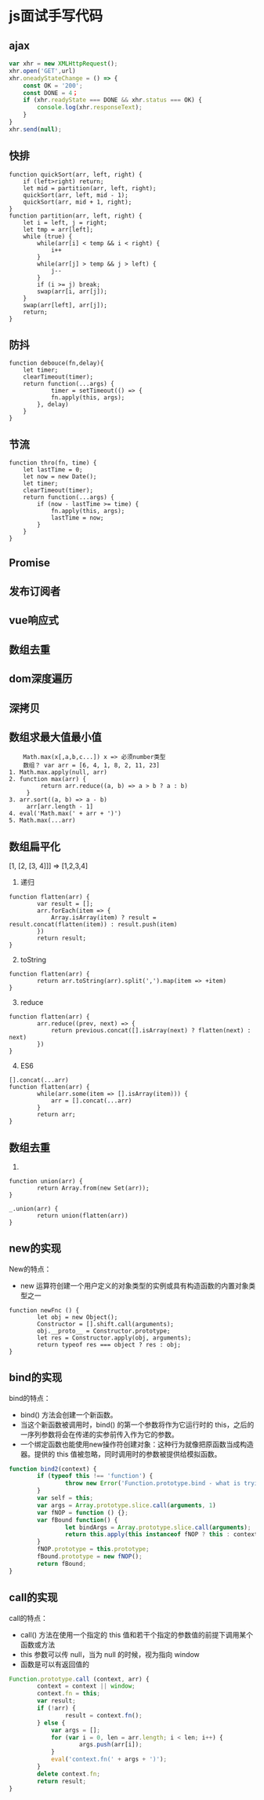 # js面试手写代码
## ajax
```JavaScript
var xhr = new XMLHttpRequest();
xhr.open('GET',url)
xhr.oneadyStateChange = () => {
    const OK = '200';
    const DONE = 4；
    if (xhr.readyState === DONE && xhr.status === OK) {
        console.log(xhr.responseText);
    }
}
xhr.send(null);
```

## 快排
```
function quickSort(arr, left, right) {
    if (left>right) return;
    let mid = partition(arr, left, right);
    quickSort(arr, left, mid - 1);
    quickSort(arr, mid + 1, right);
}
function partition(arr, left, right) {
    let i = left, j = right;
    let tmp = arr[left];
    while (true) {
        while(arr[i] < temp && i < right) {
            i++
        }
        while(arr[j] > temp && j > left) {
            j--
        }
        if (i >= j) break;
        swap(arr[i, arr[j]);
    }
    swap(arr[left], arr[j]);
    return;
}
```

## 防抖
```
function debouce(fn,delay){
    let timer;
    clearTimeout(timer);
    return function(...args) {
            timer = setTimeout(() => {
            fn.apply(this, args);
        }, delay)
    }
}
```
## 节流
```
function thro(fn, time) {
    let lastTime = 0;
    let now = new Date();
    let timer;
    clearTimeout(timer);
    return function(...args) {
        if (now - lastTime >= time) {
            fn.apply(this, args);
            lastTime = now;
        }
    }
}
```

## Promise
## 发布订阅者
## vue响应式
## 数组去重
## dom深度遍历
## 深拷贝
## 数组求最大值最小值
```
	Math.max(x[,a,b,c...]) x => 必须number类型
	数组？ var arr = [6, 4, 1, 8, 2, 11, 23]
1. Math.max.apply(null, arr)
2. function max(arr) {
		 return arr.reduce((a, b) => a > b ? a : b)
	 }
3. arr.sort((a, b) => a - b)
	 arr[arr.length - 1]
4. eval('Math.max(' + arr + ')')
5. Math.max(...arr)
```
## 数组扁平化   
 [1, [2, [3, 4]]] => [1,2,3,4]
1. 递归
```
function flatten(arr) {
		var result = [];
		arr.forEach(item => {
			Array.isArray(item) ? result = result.concat(flatten(item)) : result.push(item)
		})
		return result;
} 
```
2. toString
```
function flatten(arr) { 
		return arr.toString(arr).split(',').map(item => +item)
}
```
3. reduce
```
function flatten(arr) {
		arr.reduce((prev, next) => {
			return previous.concat([].isArray(next) ? flatten(next) : next)
		})
} 
```
4. ES6
```
[].concat(...arr)
function flatten(arr) {
		while(arr.some(item => [].isArray(item))) {
			arr = [].concat(...arr)
		}	
		return arr;
}
```
## 数组去重
1.
```
function union(arr) {
		return Array.from(new Set(arr));
}

_.union(arr) {
		return union(flatten(arr))
}
```
## new的实现
New的特点：
* new 运算符创建一个用户定义的对象类型的实例或具有构造函数的内置对象类型之一
```
function newFnc () {
		let obj = new Object();
		Constructor = [].shift.call(arguments);
		obj.__proto__ = Constructor.prototype;
		let res = Constructor.apply(obj, arguments);
		return typeof res === object ? res : obj;
} 
```
## bind的实现
bind的特点：
* bind() 方法会创建一个新函数。
* 当这个新函数被调用时，bind() 的第一个参数将作为它运行时的 this，之后的一序列参数将会在传递的实参前传入作为它的参数。
* 一个绑定函数也能使用new操作符创建对象：这种行为就像把原函数当成构造器。提供的 this 值被忽略，同时调用时的参数被提供给模拟函数。
``` javascript
function bind2(context) {
		if (typeof this !== 'function') {
				throw new Error('Function.prototype.bind - what is trying to be bound is not callable');
		}
		var self = this;
		var args = Array.prototype.slice.call(arguments, 1)
		var fNOP = function () {};
		var fBound function() {
				let bindArgs = Array.prototype.slice.call(arguments);
				return this.apply(this instanceof fNOP ? this : context, args.concat(bindArgs));
		}
		fNOP.prototype = this.prototype;
		fBound.prototype = new fNOP();
		return fBound;
}
```
## call的实现
call的特点：
* call() 方法在使用一个指定的 this 值和若干个指定的参数值的前提下调用某个函数或方法
* this 参数可以传 null，当为 null 的时候，视为指向 window
* 函数是可以有返回值的
``` javascript
Function.prototype.call (context, arr) {
		context = context || window;
		context.fn = this;
		var result;
		if (!arr) {
				result = context.fn();
		} else {
			var args = [];
			for (var i = 0, len = arr.length; i < len; i++) {
					args.push(arr[i]);
			}
			eval('context.fn(' + args + ')');
		}
		delete context.fn;
		return result;
} 
```

